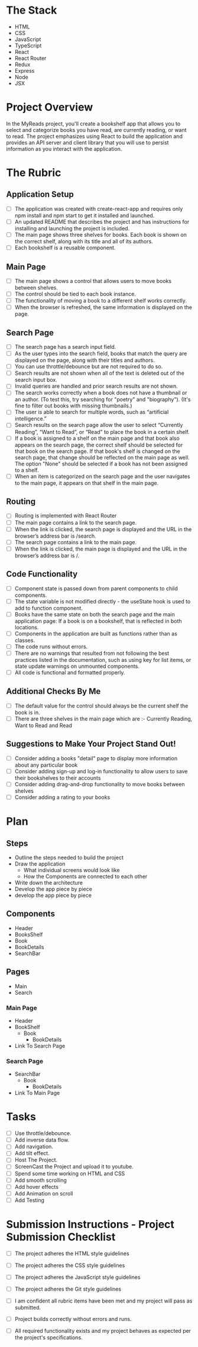 # The Stack
- HTML
- CSS
- JavaScript
- TypeScript
- React
- React Router
- Redux
- Express
- Node
- JSX

# Project Overview
In the MyReads project, you'll create a bookshelf app that allows you to select and categorize books you have read, are currently reading, or want to read.
The project emphasizes using React to build the application and provides an API server and client library that you will use to persist information as you interact with the application.

# The Rubric
## Application Setup
- [ ] The application was created with create-react-app and requires only npm install and npm start to get it installed and launched.
- [ ] An updated README that describes the project and has instructions for installing and launching the project is included.
- [ ] The main page shows three shelves for books. Each book is shown on the correct shelf, along with its title and all of its authors.
- [ ] Each bookshelf is a reusable component.

## Main Page
- [ ] The main page shows a control that allows users to move books between shelves. 
- [ ] The control should be tied to each book instance. 
- [ ] The functionality of moving a book to a different shelf works correctly.
- [ ] When the browser is refreshed, the same information is displayed on the page.

## Search Page
- [ ] The search page has a search input field.
- [ ] As the user types into the search field, books that match the query are displayed on the page, along with their titles and authors.
- [ ] You can use throttle/debounce but are not required to do so.
- [ ] Search results are not shown when all of the text is deleted out of the search input box.
- [ ] Invalid queries are handled and prior search results are not shown.
- [ ] The search works correctly when a book does not have a thumbnail or an author. (To test this, try searching for "poetry" and "biography"). (It's fine to filter out books with missing thumbnails.)
- [ ] The user is able to search for multiple words, such as “artificial intelligence.”
- [ ] Search results on the search page allow the user to select “Currently Reading”, “Want to Read”, or “Read” to place the book in a certain shelf.
- [ ] If a book is assigned to a shelf on the main page and that book also appears on the search page, the correct shelf should be selected for that book on the search page. If that book's shelf is changed on the search page, that change should be reflected on the main page as well. The option "None" should be selected if a book has not been assigned to a shelf.
- [ ] When an item is categorized on the search page and the user navigates to the main page, it appears on that shelf in the main page.

## Routing
- [ ] Routing is implemented with React Router
- [ ] The main page contains a link to the search page.
- [ ] When the link is clicked, the search page is displayed and the URL in the browser’s address bar is /search.
- [ ] The search page contains a link to the main page.
- [ ] When the link is clicked, the main page is displayed and the URL in the browser’s address bar is /.

## Code Functionality
- [ ] Component state is passed down from parent components to child components.
- [ ] The state variable is not modified directly - the useState hook is used to add to function component.
- [ ] Books have the same state on both the search page and the main application page: If a book is on a bookshelf, that is reflected in both locations.
- [ ] Components in the application are built as functions rather than as classes.
- [ ] The code runs without errors.
- [ ] There are no warnings that resulted from not following the best practices listed in the documentation, such as using key for list items, or state update warnings on unmounted components.
- [ ] All code is functional and formatted properly.

## Additional Checks By Me
- [ ] The default value for the control should always be the current shelf the book is in.
- [ ] There are three shelves in the main page which are :- Currently Reading, Want to Read and Read

## Suggestions to Make Your Project Stand Out!
- [ ] Consider adding a books "detail" page to display more information about any particular book
- [ ] Consider adding sign-up and log-in functionality to allow users to save their bookshelves to their accounts
- [ ] Consider adding drag-and-drop functionality to move books between shelves
- [ ] Consider adding a rating to your books

# Plan
## Steps
- Outline the steps needed to build the project
- Draw the application
    - What individual screens would look like
    - How the Components are connected to each other
- Write down the architecture
- Develop the app piece by piece
- develop the app piece by piece

## Components
- Header
- BooksShelf
- Book
- BookDetails
- SearchBar

## Pages
- Main
- Search

### Main Page
- Header
- BookShelf
  - Book
    - BookDetails
- Link To Search Page
### Search Page
- SearchBar 
  - Book
    - BookDetails
- Link To Main Page

# Tasks
- [ ] Use throttle/debounce.
- [ ] Add inverse data flow.
- [ ] Add navigation.
- [ ] Add tilt effect.
- [ ] Host The Project.
- [ ] ScreenCast the Project and upload it to youtube.
- [ ] Spend some time working on HTML and CSS
- [ ] Add smooth scrolling
- [ ] Add hover effects
- [ ] Add Animation on scroll
- [ ] Add Testing

# Submission Instructions - Project Submission Checklist
- [ ] The project adheres the HTML style guidelines
- [ ] The project adheres the CSS style guidelines
- [ ] The project adheres the JavaScript style guidelines
- [ ] The project adheres the Git style guidelines
- [ ] I am confident all rubric items have been met and my project will pass as submitted.
- [ ] Project builds correctly without errors and runs.
- [ ] All required functionality exists and my project behaves as expected per the project's specifications.

